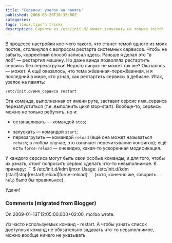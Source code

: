 ```yaml
---
title: "Сервисы: узелок на память"
published: 2008-08-20T10:35:00Z
categories: 
tags: linux,tips'n'tricks
description: Скрипты из /etc/init.d/ может запускать не только initd!
---
```


В процессе настройки кое-чего такого, что станет темой одного из моих постов, столкнулся с вопросом рестарта системных сервисов. Чтобы не забыть, корректный способ записал здесь. Раньше я делал это "в лоб" — рестартил машину. Но даже винда позволяла рестартить сервисы без перезагрузки! Неужто линукс не может так же? Оказалось &mdash; может. А ещё оказалось, что тема жёванная-пережёванная, и я последний в мире, кто узнал, как рестартить сервисы в дебиане. Итак, узелок на память:
```
/etc/init.d/имя_сервиса restart
```
Эта команда, выполненная от имени рута, заставит серсис имя_сервиса перезапуститься (т.е. выполнить цикл stop-start). Вообще-то, сервисы можно не только ребутить, но и:<ul><li>останавливать — командой <code>stop</code>;
<li>запускать — командой <code>start</code>;
<li>перезагрузить — командой <code>reload</code> (ещё она может называться <code>rehash</code>; в любом случае, это означает перечитывание конфигов); ещё есть <code>force-reload</code> &mdash; очевидно, какая-то ускоренная модификация.</ul>У каждого серсиса могут быть свои особые команды, и для того, чтобы их узнать, стоит попросить сервис сделать что-то невыполнимое. К примеру:
```
$ /etc/init.d/kdm ljmxn
Usage: /etc/init.d/kdm {start|stop|restart|reload|force-reload}
```
(хотя, конечно же, говорить <code>--help</code> было бы правильнее).

Удачи!

<h3 id='hakyll-convert-comments-title'>Comments (migrated from Blogger)</h3>
<div class='hakyll-convert-comment'>
<p class='hakyll-convert-comment-date'>On 2009-01-13T12:05:00.000+02:00, morbo wrote:</p>
<p class='hakyll-convert-comment-body'>
Из часто используемых команд - restart. А чтобы узнать список доступных команд не обязательно задавать что-то невыполнимое, можно вообще ничего не указывать.
</p>
</div>



